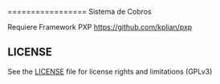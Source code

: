 =================
Sistema de Cobros

Requiere Framework PXP https://github.com/kplian/pxp


## LICENSE

See the [LICENSE](LICENSE.txt) file for license rights and limitations (GPLv3)
